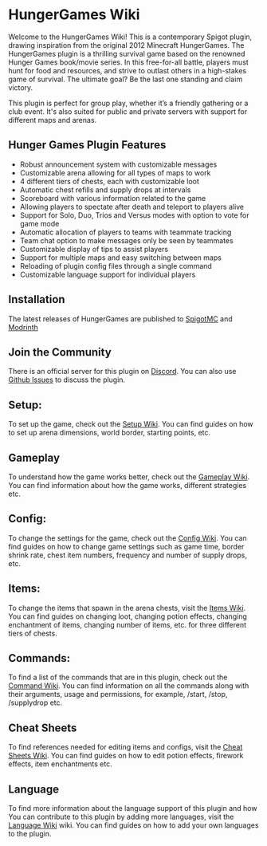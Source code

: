 # HungerGames Wiki

Welcome to the HungerGames Wiki! This is a contemporary Spigot plugin, drawing inspiration from the original 2012 Minecraft HungerGames. The HungerGames plugin is a thrilling survival game based on the renowned Hunger Games book/movie series. In this free-for-all battle, players must hunt for food and resources, and strive to outlast others in a high-stakes game of survival. The ultimate goal? Be the last one standing and claim victory.

This plugin is perfect for group play, whether it’s a friendly gathering or a club event. It's also suited for public and private servers with support for different maps and arenas.

## Hunger Games Plugin Features
- Robust announcement system with customizable messages
- Customizable arena allowing for all types of maps to work
- 4 different tiers of chests, each with customizable loot
- Automatic chest refills and supply drops at intervals
- Scoreboard with various information related to the game
- Allowing players to spectate after death and teleport to players alive
- Support for Solo, Duo, Trios and Versus modes with option to vote for game mode
- Automatic allocation of players to teams with teammate tracking
- Team chat option to make messages only be seen by teammates
- Customizable display of tips to assist players
- Support for multiple maps and easy switching between maps
- Reloading of plugin config files through a single command
- Customizable language support for individual players

## Installation
The latest releases of HungerGames are published to [SpigotMC](https://www.spigotmc.org/resources/hunger-games.111936/) and [Modrinth](https://modrinth.com/plugin/hungergames)

## Join the Community
There is an official server for this plugin on [Discord](https://discord.gg/qcRfPHnZtp). You can also use [Github Issues](https://github.com/Ayman-Isam/Hunger-Games/issues) to discuss the plugin.

## Setup:
To set up the game, check out the [Setup Wiki](https://github.com/Ayman-Isam/Hunger-Games/wiki/Setup). You can find guides on how to set up arena dimensions, world border, starting points, etc.

## Gameplay
To understand how the game works better, check out the [Gameplay Wiki](https://github.com/Ayman-Isam/Hunger-Games/wiki/Gameplay). You can find information about how the game works, different strategies etc.

## Config:
To change the settings for the game, check out the [Config Wiki](https://github.com/Ayman-Isam/Hunger-Games/wiki/Config). You can find guides on how to change game settings such as game time, border shrink rate, chest item numbers, frequency and number of supply drops, etc.

## Items:
To change the items that spawn in the arena chests, visit the [Items Wiki](https://github.com/Ayman-Isam/Hunger-Games/wiki/Items). You can find guides on changing loot, changing potion effects, changing enchantment of items, changing number of items, etc. for three different tiers of chests.

## Commands:
To find a list of the commands that are in this plugin, check out the [Command Wiki](https://github.com/Ayman-Isam/Hunger-Games/wiki/Commands). You can find information on all the commands along with their arguments, usage and permissions, for example, /start, /stop, /supplydrop etc.

## Cheat Sheets
To find references needed for editing items and configs, visit the [Cheat Sheets Wiki](https://github.com/Ayman-Isam/Hunger-Games/wiki/Cheat-Sheets). You can find guides on how to edit potion effects, firework effects, item enchantments etc.

## Language
To find more information about the language support of this plugin and how You can contribute to this plugin by adding more languages, visit the [Language Wiki](https://github.com/Ayman-Isam/Hunger-Games/wiki/Language) wiki. You can find guides on how to add your own languages to the plugin.


